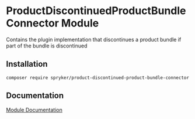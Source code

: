 # ProductDiscontinuedProductBundleConnector Module

Contains the plugin implementation that discontinues a product bundle if part of the bundle is discontinued

## Installation

```
composer require spryker/product-discontinued-product-bundle-connector
```

## Documentation

[Module Documentation](https://academy.spryker.com/developing_with_spryker/module_guide/modules.html)
